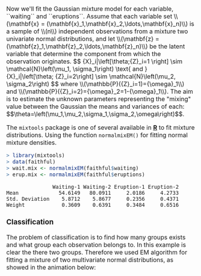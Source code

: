 <font size=3px>
Now we'll fit the Gaussian mixture model for each variable, ``waiting`` and ``eruptions``. Assume that each variable set \\(\mathbf{x} = (\mathbf{x}_1,\mathbf{x}_2,\ldots,\mathbf{x}_n)\\)
 is a sample of \\(n\\) independent observations from a mixture two univariate normal distributions, and let \\(\mathbf{z} = (\mathbf{z}_1,\mathbf{z}_2,\ldots,\mathbf{z}_n)\\) be the latent variable that determine the component from which the observation originates.
$$
{X}_i|\left[\theta;{Z}_i=1 \right] \sim \mathcal{N}\left(\mu_1, \sigma_1\right) \text{ and } {X}_i|\left[\theta; {Z}_i=2\right] \sim \mathcal{N}\left(\mu_2, \sigma_2\right)
$$
where \\(\mathbb{P}({Z}_i=1)={\omega}_1\\) and \\(\mathbb{P}({Z}_i=2)={\omega}_2=1-{\omega}_1\\). The aim is to estimate the unknown parameters representing the "mixing" value between the Gaussian the means and variances of each:
$$\theta=\left(\mu_1,\mu_2,\sigma_1,\sigma_2,\omega\right)$$.

The ``mixtools`` package is one of several available in **[R](http://www.r-project.org/ "Title")** to fit mixture distributions. Using the function ``normalmixEM()`` for fitting normal mixture densities.


```r
> library(mixtools)
> data(faithful)
> wait.mix <- normalmixEM(faithful$waiting)
> erup.mix <- normalmixEM(faithful$eruptions)
```



```
               Waiting-1 Waiting-2 Eruption-1 Eruption-2
Mean             54.6149   80.0911     2.0186     4.2733
Std. Deviation    5.8712    5.8677     0.2356     0.4371
Weight            0.3609    0.6391     0.3484     0.6516
```

### Classification
The problem of classification is to find how many groups exists and what group each observation belongs to. In this example is clear the there two groups. Therefore we used EM algorithm for fitting a mixture of two multivariate normal distributions, as showed in the animation below:



</font>
